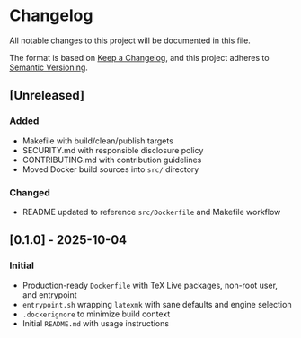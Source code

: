 # Changelog

All notable changes to this project will be documented in this file.

The format is based on [Keep a Changelog](https://keepachangelog.com/en/1.1.0/),
and this project adheres to [Semantic Versioning](https://semver.org/spec/v2.0.0.html).

## [Unreleased]

### Added

- Makefile with build/clean/publish targets
- SECURITY.md with responsible disclosure policy
- CONTRIBUTING.md with contribution guidelines
- Moved Docker build sources into `src/` directory

### Changed

- README updated to reference `src/Dockerfile` and Makefile workflow

## [0.1.0] - 2025-10-04

### Initial

- Production-ready `Dockerfile` with TeX Live packages, non-root user, and entrypoint
- `entrypoint.sh` wrapping `latexmk` with sane defaults and engine selection
- `.dockerignore` to minimize build context
- Initial `README.md` with usage instructions
